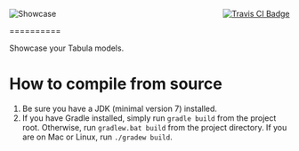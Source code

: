 [<img src="http://i.imgur.com/zIgEerm.png" alt="Showcase" align="left"/>](http://www.minecraftforum.net/forums/mapping-and-modding/minecraft-mods/2558945)
<p align="right">
    <a href="https://travis-ci.org/iLexiconn/Showcase">
        <img src="https://img.shields.io/travis/iLexiconn/Showcase/1.8.png?style=flat-square" alt="Travis CI Badge"/>
    </a>
</p>

==========

Showcase your Tabula models.

How to compile from source
==========
1. Be sure you have a JDK (minimal version 7) installed.
2. If you have Gradle installed, simply run `gradle build` from the project root. Otherwise, run `gradlew.bat build` from the project directory. If you are on Mac or Linux, run `./gradew build`.